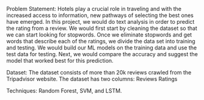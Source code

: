 Problem Statement:
Hotels play a crucial role in traveling and with the increased access to information, new pathways of selecting the best ones have emerged. In this project, we would do text analysis in order to predict the rating from a review. We would first start by cleaning the dataset so that we can start looking for stopwords. Once we eliminate stopwords and get words that describe each of the ratings, we divide the data set into training and testing. We would build our ML models on the training data and use the test data for testing. Next, we would compare the accuracy and suggest the model that worked best for this prediction.

Dataset:
The dataset consists of more than 20k reviews crawled from the Tripadvisor website. The dataset has two columns:
Reviews
Ratings

Techniques:
Random Forest, SVM, and LSTM.
